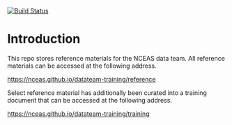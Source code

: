 [![Build Status](https://travis-ci.org/NCEAS/datateam-training.svg?branch=master)](https://travis-ci.org/NCEAS/datateam-training)

# Introduction
This repo stores reference materials for the NCEAS data team. All reference materials can be accessed at the following address.

https://nceas.github.io/datateam-training/reference

Select reference material has additionally been curated into a training document that can be accessed at the following address.

https://nceas.github.io/datateam-training/training
  

